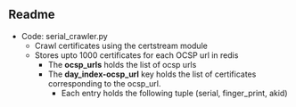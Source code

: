 ## Readme

* Code: serial_crawler.py
  * Crawl certificates using the certstream module
  * Stores upto 1000 certificates for each OCSP url in redis
    * The **ocsp_urls** holds the list of ocsp urls
    * The **day_index-ocsp_url** key holds the list of certificates corresponding to the ocsp_url. 
      * Each entry holds the following tuple (serial, finger_print, akid)

